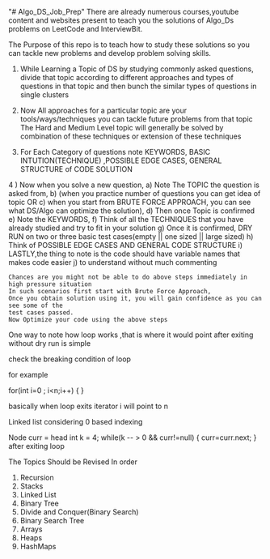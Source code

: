 "# Algo_DS_Job_Prep" 
There are already numerous courses,youtube content and websites present to teach you 
the solutions of Algo_Ds problems on LeetCode and InterviewBit.

The Purpose of this repo is to teach how to study these solutions so you can tackle new problems
and develop problem solving skills.

1) While Learning a Topic of DS by studying commonly asked questions, divide that topic according to different approaches and types of questions
in that topic and then bunch the similar types of questions in single clusters

2) Now All approaches for a particular topic are your tools/ways/techniques you can tackle future problems from that topic
The Hard and Medium Level topic will generally be solved by combination of these techniques or extension of these techniques

3) For Each Category of questions note KEYWORDS, BASIC INTUTION(TECHNIQUE) ,POSSIBLE EDGE CASES, GENERAL STRUCTURE of CODE SOLUTION

4 ) Now when you solve a new question,
    a) Note The TOPIC the question is asked from,
    b) (when you practice number of questions you can get idea of topic OR
    c) when you start from BRUTE FORCE APPROACH, you can see what DS/Algo can optimize the solution),
    d) Then once Topic is confirmed
    e) Note the KEYWORDS,
    f) Think of all the TECHNIQUES that you have already studied and try to fit in your solution
    g) Once it is confirmed, DRY RUN on two or three basic test cases(empty || one sized || large sized)
    h) Think of POSSIBLE EDGE CASES AND GENERAL CODE STRUCTURE
    i) LASTLY,the thing to note is the code should have variable names that makes code easier 
    j) to understand without much commenting
    
    Chances are you might not be able to do above steps immediately in high pressure situation
    In such scenarios first start with Brute Force Approach,
    Once you obtain solution using it, you will gain confidence as you can see some of the
    test cases passed.
    Now Optimize your code using the above steps


One way to note how loop works ,that is where it would point
after exiting without dry run is simple

check the breaking condition of loop

for example

for(int i=0 ; i<n;i++)
{
}

basically when loop exits iterator i will point to n

Linked list considering 0 based indexing

Node curr = head
int k = 4;
while(k -- > 0 && curr!=null)
{
curr=curr.next;
}
after exiting loop

The Topics Should be Revised In order
1) Recursion
2) Stacks
3) Linked List
4) Binary Tree
5) Divide and Conquer(Binary Search)
6) Binary Search Tree
7) Arrays
8) Heaps
9) HashMaps
